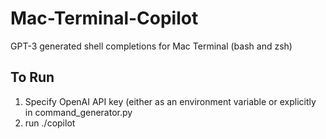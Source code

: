 # Mac-Terminal-Copilot
GPT-3 generated shell completions for Mac Terminal (bash and zsh)

## To Run
1. Specify OpenAI API key (either as an environment variable or explicitly in command_generator.py
2. run ./copilot


